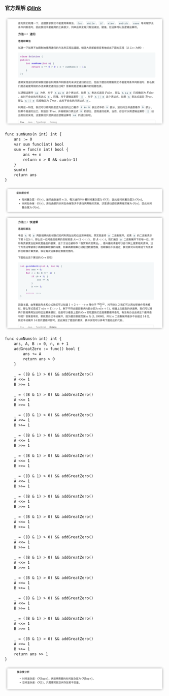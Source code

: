 ### 官方题解 [@link](https://leetcode-cn.com/problems/qiu-12n-lcof/solution/qiu-12n-by-leetcode-solution/)

![1.png](./source/1.png)
```Golang
func sumNums(n int) int {
    ans := 0
    var sum func(int) bool
    sum = func(n int) bool {
        ans += n
        return n > 0 && sum(n-1)
    }
    sum(n)
    return ans
}
```
![2.png](./source/2.png)
![3.png](./source/3.png)
```Golang
func sumNums(n int) int {
    ans, A, B := 0, n, n + 1
    addGreatZero := func() bool {
        ans += A
        return ans > 0
    }

    _ = ((B & 1) > 0) && addGreatZero()
    A <<= 1
    B >>= 1

    _ = ((B & 1) > 0) && addGreatZero()
    A <<= 1
    B >>= 1

    _ = ((B & 1) > 0) && addGreatZero()
    A <<= 1
    B >>= 1

    _ = ((B & 1) > 0) && addGreatZero()
    A <<= 1
    B >>= 1

    _ = ((B & 1) > 0) && addGreatZero()
    A <<= 1
    B >>= 1

    _ = ((B & 1) > 0) && addGreatZero()
    A <<= 1
    B >>= 1

    _ = ((B & 1) > 0) && addGreatZero()
    A <<= 1
    B >>= 1

    _ = ((B & 1) > 0) && addGreatZero()
    A <<= 1
    B >>= 1

    _ = ((B & 1) > 0) && addGreatZero()
    A <<= 1
    B >>= 1

    _ = ((B & 1) > 0) && addGreatZero()
    A <<= 1
    B >>= 1

    _ = ((B & 1) > 0) && addGreatZero()
    A <<= 1
    B >>= 1

    _ = ((B & 1) > 0) && addGreatZero()
    A <<= 1
    B >>= 1

    _ = ((B & 1) > 0) && addGreatZero()
    A <<= 1
    B >>= 1

    _ = ((B & 1) > 0) && addGreatZero()
    A <<= 1
    B >>= 1
    return ans >> 1
}
```
![4.png](./source/4.png)